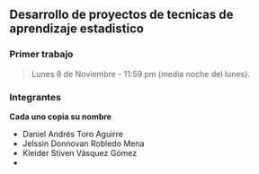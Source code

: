 ## Desarrollo de proyectos de tecnicas de aprendizaje estadistico

### Primer trabajo
> Lunes 8 de Noviembre - 11:59 pm (media noche del lunes).

### Integrantes 
**Cada uno copia su nombre**
- Daniel Andrés Toro Aguirre
- Jelssin Donnovan Robledo Mena
- Kleider Stiven Vásquez Gómez
- 
